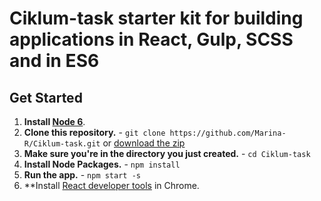 # Ciklum-task starter kit for building applications in React, Gulp, SCSS and in ES6

## Get Started
1. **Install [Node 6](https://nodejs.org)**.
2. **Clone this repository.** - `git clone https://github.com/Marina-R/Ciklum-task.git` or [download the zip](https://github.com/Marina-R/Ciklum-task/archive/master.zip)
3. **Make sure you're in the directory you just created.** - `cd Ciklum-task`
4. **Install Node Packages.** - `npm install`
5. **Run the app.** - `npm start -s`
7. **Install [React developer tools](https://chrome.google.com/webstore/detail/react-developer-tools/fmkadmapgofadopljbjfkapdkoienihi?hl=en) in Chrome.
